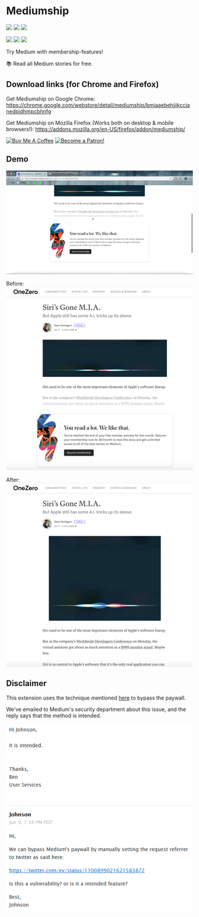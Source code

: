 # Mediumship

[![](https://img.shields.io/chrome-web-store/v/bmiaaebehjjikccjanedpidhmpcbhnfg.svg)](https://chrome.google.com/webstore/detail/mediumship/bmiaaebehjjikccjanedpidhmpcbhnfg)
[![](https://img.shields.io/chrome-web-store/rating/bmiaaebehjjikccjanedpidhmpcbhnfg.svg)](https://chrome.google.com/webstore/detail/mediumship/bmiaaebehjjikccjanedpidhmpcbhnfg)
[![](https://img.shields.io/chrome-web-store/users/bmiaaebehjjikccjanedpidhmpcbhnfg.svg)](https://chrome.google.com/webstore/detail/mediumship/bmiaaebehjjikccjanedpidhmpcbhnfg)

[![](https://img.shields.io/amo/v/mediumship.svg)](https://addons.mozilla.org/en-US/firefox/addon/mediumship/)
[![](https://img.shields.io/amo/rating/mediumship.svg)](https://addons.mozilla.org/en-US/firefox/addon/mediumship/)
[![](https://img.shields.io/amo/users/mediumship.svg)](https://addons.mozilla.org/en-US/firefox/addon/mediumship/)

Try Medium with membership-features!

📚 Read all Medium stories for free.

## Download links (for Chrome and Firefox)

Get Mediumship on Google Chrome: https://chrome.google.com/webstore/detail/mediumship/bmiaaebehjjikccjanedpidhmpcbhnfg

Get Mediumship on Mozilla Firefox (Works both on desktop & mobile browsers!): https://addons.mozilla.org/en-US/firefox/addon/mediumship/

<a href="https://www.buymeacoffee.com/swap" target="_blank"><img src="https://www.buymeacoffee.com/assets/img/custom_images/orange_img.png" alt="Buy Me A Coffee" style="height: auto !important;width: auto !important;" ></a>
<a href="https://www.patreon.com/bePatron?u=7999565" target="_blank"><img src="https://c5.patreon.com/external/logo/become_a_patron_button.png" alt="Become a Patron!" height="41"></a>

## Demo

![](demo.gif)

Before:
![](mediumship-1.png)

After:
![](mediumship-2.png)

## Disclaimer

This extension uses the technique mentioned [here](https://twitter.com/ev/status/1100899021621583872) to bypass the paywall.

We've emailed to Medium's security department about this issue, and the reply says that the method is intended.

![](email-reply.png)